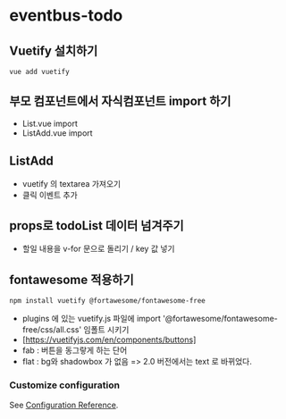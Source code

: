 # eventbus-todo

## Vuetify 설치하기
```
vue add vuetify
```

## 부모 컴포넌트에서 자식컴포넌트 import 하기
* List.vue import
* ListAdd.vue import

## ListAdd
* vuetify 의 textarea 가져오기
* 클릭 이벤트 추가

## props로 todoList 데이터 넘겨주기
* 할일 내용을 v-for 문으로 돌리기 / key 값 넣기

## fontawesome 적용하기
```
npm install vuetify @fortawesome/fontawesome-free
```
* plugins 에 있는 vuetify.js 파일에  import '@fortawesome/fontawesome-free/css/all.css' 임폴트 시키기
* [https://vuetifyjs.com/en/components/buttons]
* fab : 버튼을 동그랗게 하는 단어
* flat : bg와 shadowbox 가 없음 => 2.0 버전에서는 text 로 바뀌었다.


### Customize configuration
See [Configuration Reference](https://cli.vuejs.org/config/).

